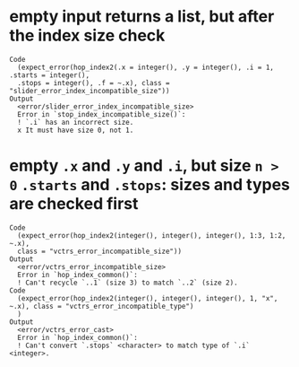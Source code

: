 # empty input returns a list, but after the index size check

    Code
      (expect_error(hop_index2(.x = integer(), .y = integer(), .i = 1, .starts = integer(),
      .stops = integer(), .f = ~.x), class = "slider_error_index_incompatible_size"))
    Output
      <error/slider_error_index_incompatible_size>
      Error in `stop_index_incompatible_size()`:
      ! `.i` has an incorrect size.
      x It must have size 0, not 1.

# empty `.x` and `.y` and `.i`, but size `n > 0` `.starts` and `.stops`: sizes and types are checked first

    Code
      (expect_error(hop_index2(integer(), integer(), integer(), 1:3, 1:2, ~.x),
      class = "vctrs_error_incompatible_size"))
    Output
      <error/vctrs_error_incompatible_size>
      Error in `hop_index_common()`:
      ! Can't recycle `..1` (size 3) to match `..2` (size 2).
    Code
      (expect_error(hop_index2(integer(), integer(), integer(), 1, "x", ~.x), class = "vctrs_error_incompatible_type")
      )
    Output
      <error/vctrs_error_cast>
      Error in `hop_index_common()`:
      ! Can't convert `.stops` <character> to match type of `.i` <integer>.

